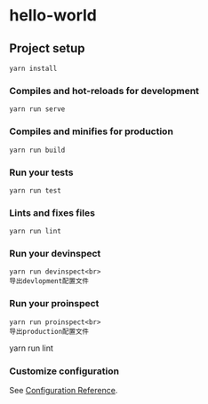 # hello-world

## Project setup
```
yarn install
```

### Compiles and hot-reloads for development
```
yarn run serve
```

### Compiles and minifies for production
```
yarn run build
```

### Run your tests
```
yarn run test
```

### Lints and fixes files
```
yarn run lint
```
### Run your devinspect
```
yarn run devinspect<br>
导出devlopment配置文件
```

### Run your proinspect
```
yarn run proinspect<br>
导出production配置文件
```
yarn run lint

### Customize configuration
See [Configuration Reference](https://cli.vuejs.org/config/).
